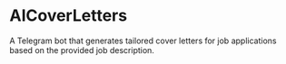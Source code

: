 # AICoverLetters
A Telegram bot that generates tailored cover letters for job applications based on the provided job description.
